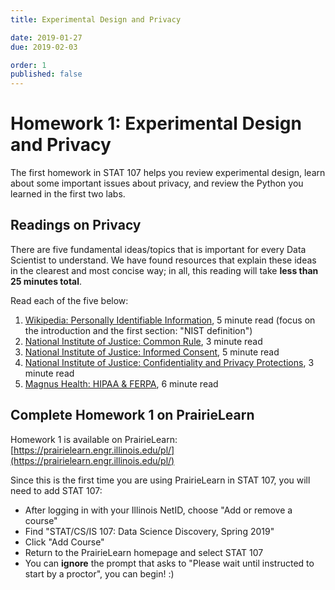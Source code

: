 ```yaml
---
title: Experimental Design and Privacy

date: 2019-01-27
due: 2019-02-03

order: 1
published: false
---
```


# Homework 1: Experimental Design and Privacy

The first homework in STAT 107 helps you review experimental design, learn about some important issues about privacy, and review the Python you learned in the first two labs.


## Readings on Privacy

There are five fundamental ideas/topics that is important for every Data Scientist to understand.  We have found resources that explain these ideas in the clearest and most concise way; in all, this reading will take **less than 25 minutes total**.

Read each of the five below:

1. [Wikipedia: Personally Identifiable Information](https://en.wikipedia.org/wiki/Personally_identifiable_information), 5 minute read (focus on the introduction and the first section: "NIST definition")
2. [National Institute of Justice: Common Rule](https://www.nij.gov/funding/humansubjects/pages/common-rule.aspx), 3 minute read
3. [National Institute of Justice: Informed Consent](https://www.nij.gov/funding/humansubjects/pages/informed-consent.aspx), 5 minute read
4. [National Institute of Justice: Confidentiality and Privacy Protections](https://www.nij.gov/funding/humansubjects/pages/confidentiality.aspx), 3 minute read
5. [Magnus Health: HIPAA & FERPA](https://web.magnushealth.com/insights/hipaa-ferpa-what-they-are-how-they-apply), 6 minute read



## Complete Homework 1 on PrairieLearn

Homework 1 is available on PrairieLearn: [https://prairielearn.engr.illinois.edu/pl/](https://prairielearn.engr.illinois.edu/pl/)

Since this is the first time you are using PrairieLearn in STAT 107, you will need to add STAT 107:

- After logging in with your Illinois NetID, choose "Add or remove a course"
- Find "STAT/CS/IS 107: Data Science Discovery, Spring 2019"
- Click "Add Course"
- Return to the PrairieLearn homepage and select STAT 107
- You can **ignore** the prompt that asks to "Please wait until instructed to start by a proctor", you can begin! :)
